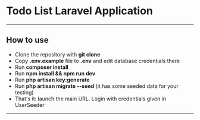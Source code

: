 # Todo List Laravel Application

- - - - -

## How to use

- Clone the repository with __git clone__
- Copy __.env.example__ file to __.env__ and edit database credentials there
- Run __composer install__
- Run __npm install && npm run dev__
- Run __php artisan key:generate__
- Run __php artisan migrate --seed__ (it has some seeded data for your testing)
- That's it: launch the main URL. Login with credentials given in UserSeeder


- - - - -
